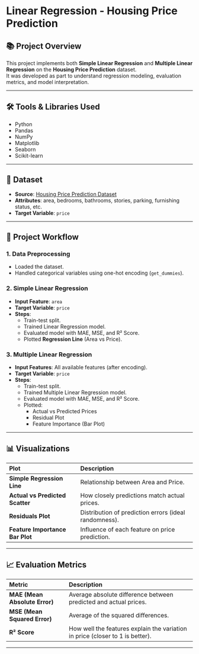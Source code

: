 # Linear Regression - Housing Price Prediction

## 📚 Project Overview

This project implements both **Simple Linear Regression** and **Multiple Linear Regression** on the **Housing Price Prediction** dataset.  
It was developed as part to understand regression modeling, evaluation metrics, and model interpretation.

---

## 🛠 Tools & Libraries Used

- Python
- Pandas
- NumPy
- Matplotlib
- Seaborn
- Scikit-learn

---

## 📂 Dataset

- **Source**: [Housing Price Prediction Dataset](https://www.kaggle.com/datasets/harishkumardatalab/housing-price-prediction)
- **Attributes**: area, bedrooms, bathrooms, stories, parking, furnishing status, etc.
- **Target Variable**: `price`

---

## 🧩 Project Workflow

### 1. Data Preprocessing
- Loaded the dataset.
- Handled categorical variables using one-hot encoding (`get_dummies`).

### 2. Simple Linear Regression
- **Input Feature**: `area`
- **Target Variable**: `price`
- **Steps**:
  - Train-test split.
  - Trained Linear Regression model.
  - Evaluated model with MAE, MSE, and R² Score.
  - Plotted **Regression Line** (Area vs Price).

### 3. Multiple Linear Regression
- **Input Features**: All available features (after encoding).
- **Target Variable**: `price`
- **Steps**:
  - Train-test split.
  - Trained Multiple Linear Regression model.
  - Evaluated model with MAE, MSE, and R² Score.
  - Plotted:
    - Actual vs Predicted Prices
    - Residual Plot
    - Feature Importance (Bar Plot)

---

## 📊 Visualizations

| Plot | Description |
|:-----|:------------|
| **Simple Regression Line** | Relationship between Area and Price. |
| **Actual vs Predicted Scatter** | How closely predictions match actual prices. |
| **Residuals Plot** | Distribution of prediction errors (ideal randomness). |
| **Feature Importance Bar Plot** | Influence of each feature on price prediction. |

---

## 📈 Evaluation Metrics

| Metric | Description |
|:-------|:------------|
| **MAE (Mean Absolute Error)** | Average absolute difference between predicted and actual prices. |
| **MSE (Mean Squared Error)** | Average of the squared differences. |
| **R² Score** | How well the features explain the variation in price (closer to 1 is better). |

---
